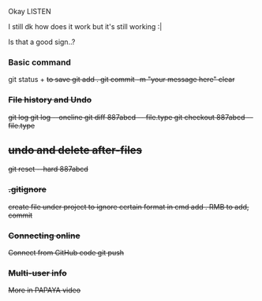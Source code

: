 Okay LISTEN

I still dk how does it work but it's still working :|

Is that a good sign..?

### Basic command
git status
<ctrl> + <s> to save
git add .
git commit -m "your message here"
clear

### File history and Undo
git log
git log --oneline
git diff 887abcd -- file.type
git checkout 887abcd -- file.type
## undo and delete after-files
git reset --hard 887abcd

### .gitignore
create file under project to ignore certain format in cmd add .
RMB to add, commit

### Connecting online
Connect from GitHub code
git push

### Multi-user info
More in PAPAYA video